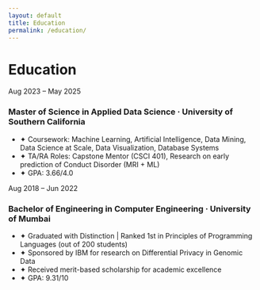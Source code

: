 ```yaml
---
layout: default
title: Education
permalink: /education/
---
```


# Education


<div class="timeline">

  <div class="timeline-item">
    <span class="timeline-date">Aug 2023 – May 2025</span>
    <h3>Master of Science in Applied Data Science · University of Southern California</h3>
    <ul>
      <li>✦ Coursework: Machine Learning, Artificial Intelligence, Data Mining, Data Science at Scale, Data Visualization, Database Systems</li>
      <li>✦ TA/RA Roles: Capstone Mentor (CSCI 401), Research on early prediction of Conduct Disorder (MRI + ML)</li>
      <li>✦ GPA: 3.66/4.0</li>
    </ul>
  </div>

  <div class="timeline-item">
    <span class="timeline-date">Aug 2018 – Jun 2022</span>
    <h3>Bachelor of Engineering in Computer Engineering · University of Mumbai</h3>
    <ul>
      <li>✦ Graduated with Distinction | Ranked 1st in Principles of Programming Languages (out of 200 students)</li>
      <li>✦ Sponsored by IBM for research on Differential Privacy in Genomic Data</li>
      <li>✦ Received merit-based scholarship for academic excellence</li>
      <li>✦ GPA: 9.31/10</li>
    </ul>
  </div>

</div>

